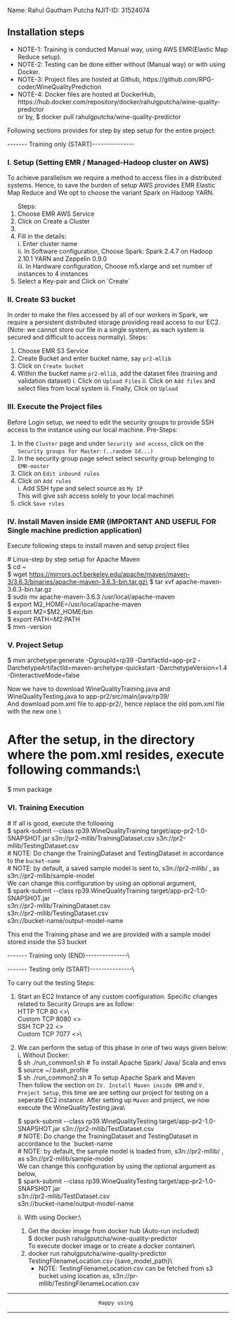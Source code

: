 Name: Rahul Gautham Putcha
NJIT-ID: 31524074

## Installation steps
<ul>
<li>NOTE-1: Training is conducted Manual way, using AWS EMR(Elastic Map Reduce setup).</li>
<li>NOTE-2: Testing can be done either without (Manual way) or with using Docker.</li>
<li>NOTE-3: Project files are hosted at Github, https://github.com/RPG-coder/WineQualityPrediction</li>
<li>NOTE-4: Docker files are hosted at DockerHub, https://hub.docker.com/repository/docker/rahulgputcha/wine-quality-predictor</br>
        or by, $ docker pull rahulgputcha/wine-quality-predictor</li>
</ul>

Following sections provides for step by step setup for the entire project:

------- Training only (START)---------------
### I. Setup (Setting EMR / Managed-Hadoop cluster on AWS)
<p>To achieve parallelism we require a method to access files in a distributed systems. Hence, to save the burden of setup AWS provides EMR Elastic Map Reduce and We opt to choose the variant Spark on Hadoop YARN. </p>
<ol>Steps:
<li> Choose EMR AWS Service</li>
<li> Click on Create a Cluster<li>
<li> Fill in the details:<br/>
   i. Enter cluster name<br/>
   ii. In Software configuration, Choose Spark: Spark 2.4.7 on Hadoop 2.10.1 YARN and Zeppelin 0.9.0<br/>
   iii. In Hardware configuration, Choose m5.xlarge and set number of instances to 4 instances<br/>
</li>
<li> Select a Key-pair and Click on `Create`</li>
</ol>


### II. Create S3 bucket 
In order to make the files accessed by all of our workers in Spark, we require a persistent distributed storage providing read access to our EC2.
(Note: we cannot store our file in a single system, as each system is secured and difficult to access normally).
Steps:
1. Choose EMR S3 Service
2. Create Bucket and enter bucket name, say `pr2-mllib`
3. Click on `Create bucket`
4. Within the bucket name `pr2-mllib`, add the dataset files (training and validation dataset)
   i. Click on `Upload Files`
   ii. Click on `Add files` and select files from local system
   iii. Finally, Click on `Upload`
   
### III. Execute the Project files
Before Login setup, we need to edit the security groups to provide SSH access to the instance using our local machine.
Pre-Steps:
1. In the `Cluster` page and under `Security and access`, click on the `Security groups for Master`: `(..random Id...)`
2. In the security group page select select security group belonging to `EMR-master`
3. Click on `Edit inbound rules`
4. Click on `Add rules`\
   i. Add SSH type and select source as `My IP`\
   This will give ssh access solely to your local machine\
5. click `Save rules`

### IV. Install Maven inside EMR (IMPORTANT AND USEFUL FOR Single machine prediction application)
Execute following steps to install maven and setup project files

\# Linux-step by step setup for Apache Maven\
$ cd ~\
$ wget https://mirrors.ocf.berkeley.edu/apache/maven/maven-3/3.6.3/binaries/apache-maven-3.6.3-bin.tar.gz\
$ tar xvf apache-maven-3.6.3-bin.tar.gz\
$ sudo mv apache-maven-3.6.3  /usr/local/apache-maven\
$ export M2_HOME=/usr/local/apache-maven\
$ export M2=$M2_HOME/bin\
$ export PATH=$M2:$PATH\
$ mvn -version

### V. Project Setup
$ mvn archetype:generate -DgroupId=rp39 -DartifactId=app-pr2 -DarchetypeArtifactId=maven-archetype-quickstart -DarchetypeVersion=1.4 -DinteractiveMode=false

Now we have to download WineQualityTraining.java and WineQualityTesting.java to app-pr2/src/main/java/rp39/\
And download pom.xml file to app-pr2/, hence replace the old pom.xml file with the new one.\
# After the setup, in the directory where the pom.xml resides, execute following commands:\
$ mvn package

### VI. Training Execution
\# If all is good, execute the following\
$ spark-submit --class rp39.WineQualityTraining target/app-pr2-1.0-SNAPSHOT.jar s3n://pr2-mllib/TrainingDataset.csv s3n://pr2-mllib/TestingDataset.csv\
\# NOTE: Do change the TrainingDataset and TestingDataset in accordance to the `bucket-name`\
\# NOTE: by default, a saved sample model is sent to, s3n://pr2-mllib/ , as s3n://pr2-mllib/sample-model\
We can change this configuration by using an optional argument,\
$ spark-submit --class rp39.WineQualityTraining target/app-pr2-1.0-SNAPSHOT.jar \
s3n://pr2-mllib/TrainingDataset.csv \
s3n://pr2-mllib/TestingDataset.csv \
s3n://bucket-name/output-model-name

This end the Training phase and we are provided with a sample model stored inside the S3 bucket

------- Training only (END)---------------\


------- Testing only (START)---------------\

To carry out the testing
Steps:
1. Start an EC2 Instance of any custom configuration. Specific changes related to Security Groups are as follow:\
   HTTP   TCP  80	   <<MyIP>>\	
   Custom TCP  8080  <<MyIP>>\
   SSH    TCP  22	   <<MyIP>>\
   Custom TCP	7077  <<MyIP>>\
2. We can perform the setup of this phase in one of two ways given below:\
   i. Without Docker:\
      $ sh ./run_common1.sh # To install Apache Spark/ Java/ Scala and envs\
      $ source ~/.bash_profile\
      $ sh ./run_common2.sh # To setup Apache Spark and Maven\
      Then follow the section on `IV. Install Maven inside EMR` and `V. Project Setup`, this time we are setting our project for testing on a\
      seperate EC2 instance. After setting up `Maven` and project, we now execute the WineQualityTesting.java\
      
      $ spark-submit --class rp39.WineQualityTesting target/app-pr2-1.0-SNAPSHOT.jar s3n://pr2-mllib/TestDataset.csv\
      \# NOTE: Do change the TrainingDataset and TestingDataset in accordance to the `bucket-name\
      \# NOTE: by default, the sample model is loaded from, s3n://pr2-mllib/ , as s3n://pr2-mllib/sample-model\
      We can change this configuration by using the optional argument as below,\
      $ spark-submit --class rp39.WineQualityTesting target/app-pr2-1.0-SNAPSHOT.jar \
      s3n://pr2-mllib/TestDataset.csv \
      s3n://bucket-name/output-model-name
      
   ii. With using Docker:\
   1. Get the docker image from docker hub (Auto-run included)\
   $ docker push rahulgputcha/wine-quality-predictor\
   To execute docker image or to create a docker container\
   2. docker run rahulgputcha/wine-quality-predictor TestingFilenameLocation.csv {save_model_path}\
      - NOTE: TestingFilenameLocation.csv can be fetched from s3 bucket using location as, s3n://pr-mllib/TestingFilenameLocation.csv
   
   
------------------------------------------------------------------------
                                 Happy using
------------------------------------------------------------------------
